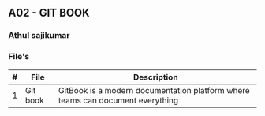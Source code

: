 
## A02 - GIT BOOK
### Athul sajikumar

 

### File's

|   #   | File            | Description                                        |
| :---: | --------------- | -------------------------------------------------- |
|   1   | Git book         | GitBook is a modern documentation platform where teams can document everything    |



